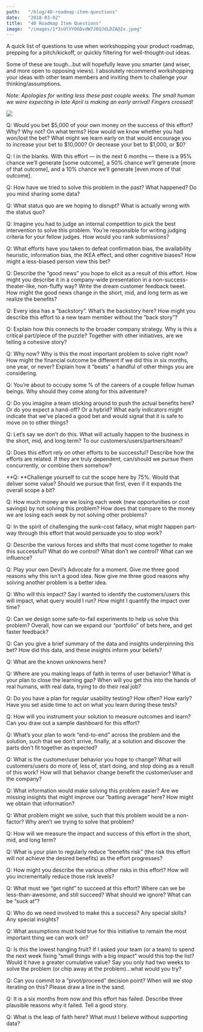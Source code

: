 ```yaml
---
path:	"/blog/40-roadmap-item-questions"
date:	"2018-03-02"
title:	"40 Roadmap Item Questions"
image:	"/images/1*3sUlVYO6DvdW7J6QJdLDZA@2x.jpeg"
---
```


A quick list of questions to use when workshopping your product roadmap, prepping for a pitch/kickoff, or quickly filtering for well-thought-out ideas.

Some of these are tough…but will hopefully leave you smarter (and wiser, and more open to opposing views). I absolutely recommend workshopping your ideas with other team members and inviting them to challenge your thinking/assumptions.

*Note: Apologies for writing less these past couple weeks. The small human we were expecting in late April is making an early arrival! Fingers crossed!*

![](/images/1*3sUlVYO6DvdW7J6QJdLDZA@2x.jpeg)

Q: Would you bet $5,000 of your own money on the success of this effort? Why? Why not? On what terms? How would we know whether you had won/lost the bet? What might we learn early on that would encourage you to increase your bet to $10,000? Or decrease your bet to $1,000, or $0?

Q: l in the blanks. With this effort — in the next 6 months — there is a 95% chance we’ll generate [some outcome], a 50% chance we’ll generate [more of that outcome], and a 10% chance we’ll generate [even more of that outcome].

Q: How have we tried to solve this problem in the past? What happened? Do you mind sharing some data?

Q: What status quo are we hoping to disrupt? What is actually wrong with the status quo?

Q: Imagine you had to judge an internal competition to pick the best intervention to solve this problem. You’re responsible for writing judging criteria for your fellow judges. How would you rank submissions?

Q: What efforts have you taken to defeat confirmation bias, the availability heuristic, information bias, the IKEA effect, and other cognitive biases? How might a less-biased person view this bet?

Q: Describe the “good news” you hope to elicit as a result of this effort. How might you describe it in a company-wide presentation in a non-success-theater-like, non-fluffy way? Write the dream customer feedback tweet. How might the good news change in the short, mid, and long term as we realize the benefits?

Q: Every idea has a “backstory”. What’s the backstory here? How might you describe this effort to a new team member without the “back story”?

Q: Explain how this connects to the broader company strategy. Why is this a critical part/piece of the puzzle? Together with other initiatives, are we telling a cohesive story?

Q: Why now? Why is this the most important problem to solve right now? How might the financial outcome be different if we did this in six months, one year, or never? Explain how it “beats” a handful of other things you are considering.

Q: You’re about to occupy some % of the careers of a couple fellow human beings. Why should they come along for this adventure?

Q: Do you imagine a team sticking around to push the actual benefits here? Or do you expect a hand-off? Or a hybrid? What early indicators might indicate that we’ve placed a good bet and would signal that it is safe to move on to other things?

Q: Let’s say we don’t do this. What will actually happen to the business in the short, mid, and long term? To our customers/users/partners/team?

Q: Does this effort rely on other efforts to be successful? Describe how the efforts are related. If they are truly dependent, can/should we pursue them concurrently, or combine them somehow?

**Q: **Challenge yourself to cut the scope here by 75%. Would that deliver some value? Should we pursue that first, even if it expands the overall scope a bit?

Q: How much money are we losing each week (new opportunities or cost savings) by not solving this problem? How does that compare to the money we are losing each week by not solving other problems?

Q: In the spirit of challenging the sunk-cost fallacy, what might happen part-way through this effort that would persuade you to stop work?

Q: Describe the various forces and shifts that must come together to make this successful? What do we control? What don’t we control? What can we influence?

Q: Play your own Devil’s Advocate for a moment. Give me three good reasons why this isn’t a good idea. Now give me three good reasons why solving another problem is a better idea.

Q: Who will this impact? Say I wanted to identify the customers/users this will impact, what query would I run? How might I quantify the impact over time?

Q: Can we design some safe-to-fail experiments to help us solve this problem? Overall, how can we expand our “portfolio” of bets here, and get faster feedback?

Q: Can you give a brief summary of the data and insights underpinning this bet? How did this data, and these insights inform your beliefs?

Q: What are the known unknowns here?

Q: Where are you making leaps of faith in terms of user behavior? What is your plan to close the learning gap? When will you get this into the hands of real humans, with real data, trying to do their real job?

Q: Do you have a plan for regular usability testing? How often? How early? Have you set aside time to act on what you learn during these tests?

Q: How will you instrument your solution to measure outcomes and learn? Can you draw out a sample dashboard for this effort?

Q: What’s your plan to work “end-to-end” across the problem and the solution, such that we don’t arrive, finally, at a solution and discover the parts don’t fit together as expected?

Q: What is the customer/user behavior you hope to change? What will customers/users do more of, less of, start doing, and stop doing as a result of this work? How will that behavior change benefit the customer/user and the company?

Q: What information would make solving this problem easier? Are we missing insights that might improve our “batting average” here? How might we obtain that information?

Q: What problem might we solve, such that this problem would be a non-factor? Why aren’t we trying to solve that problem?

Q: How will we measure the impact and success of this effort in the short, mid, and long term?

Q: What is your plan to regularly reduce “benefits risk” (the risk this effort will not achieve the desired benefits) as the effort progresses?

Q: How might you describe the various other risks in this effort? How will you incrementally reduce those risk levels?

Q: What must we “get right” to succeed at this effort? Where can we be less-than-awesome, and still succeed? What should we ignore? What can be “suck at”?

Q: Who do we need involved to make this a success? Any special skills? Any special insights?

Q: What assumptions must hold true for this initiative to remain the most important thing we can work on?

Q: Is this the lowest hanging fruit? If I asked your team (or a team) to spend the next week fixing “small things with a big impact” would this top the list? Would it have a greater cumulative value? Say you only had two weeks to solve the problem (or chip away at the problem)…what would you try?

Q: Can you commit to a “pivot/proceed” decision point? When will we stop iterating on this? Please draw a line in the sand.

Q: It is a six months from now and this effort has failed. Describe three plausible reasons why it failed. Tell a good story.

Q: What is the leap of faith here? What must I believe without supporting data?

